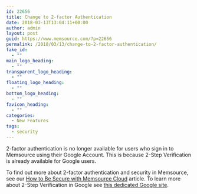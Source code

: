 ```yaml
---
id: 22656
title: Change to 2-factor Authentication
date: 2018-03-13T13:04:11+00:00
author: admin
layout: post
guid: https://www.memsource.com/?p=22656
permalink: /2018/03/13/change-to-2-factor-authentication/
fake_id:
  - ""
main_logo_heading:
  - ""
transparent_logo_heading:
  - ""
floating_logo_heading:
  - ""
bottom_logo_heading:
  - ""
favicon_heading:
  - ""
categories:
  - New Features
tags:
  - security
---
```

<span style="font-weight: 400;">2-factor authentication is no longer available for users who sign in to Memsource using their Google Account. This is because 2-Step Verification is already available for Google users.</span>

<!--more-->

<span style="font-weight: 400;">To find out more about 2-factor authentication and security in Memsource, see our </span>[<span style="font-weight: 400;">How to Be Secure with Memsource Cloud</span>](https://help.memsource.com/hc/en-us/articles/115003460891) <span style="font-weight: 400;">article. To learn more about 2-Step Verification in Google see </span>[<span style="font-weight: 400;">this dedicated Google site</span>](https://www.google.com/landing/2step/)<span style="font-weight: 400;">. </span>